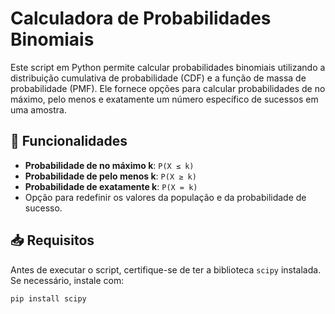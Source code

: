 # Calculadora de Probabilidades Binomiais

Este script em Python permite calcular probabilidades binomiais utilizando a distribuição cumulativa de probabilidade (CDF) e a função de massa de probabilidade (PMF). Ele fornece opções para calcular probabilidades de no máximo, pelo menos e exatamente um número específico de sucessos em uma amostra.

## 📌 Funcionalidades

- **Probabilidade de no máximo k**: `P(X ≤ k)`
- **Probabilidade de pelo menos k**: `P(X ≥ k)`
- **Probabilidade de exatamente k**: `P(X = k)`
- Opção para redefinir os valores da população e da probabilidade de sucesso.

## 📥 Requisitos

Antes de executar o script, certifique-se de ter a biblioteca `scipy` instalada. Se necessário, instale com:

```sh
pip install scipy
